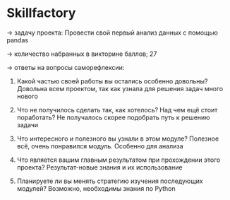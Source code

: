 # Skillfactory
→ задачу проекта:
Провести свой первый анализ данных с помощью pandas

→ количество набранных в викторине баллов;
27

→ ответы на вопросы саморефлексии:

1. Какой частью своей работы вы остались особенно довольны?
Довольна всем проектом, так как узнала для решения задач много нового

2. Что не получилось сделать так, как хотелось? Над чем ещё стоит поработать?
Не получалось скорее подобрать путь к решению задачи
3. Что интересного и полезного вы узнали в этом модуле?
Полезное всё, очень понравился модуль. Особенно для анализа
4. Что является вашим главным результатом при прохождении этого проекта?
Результат-новые знания и их использование
5. Планируете ли вы менять стратегию изучения последующих модулей?
Возможно, необходимы знания по Python
